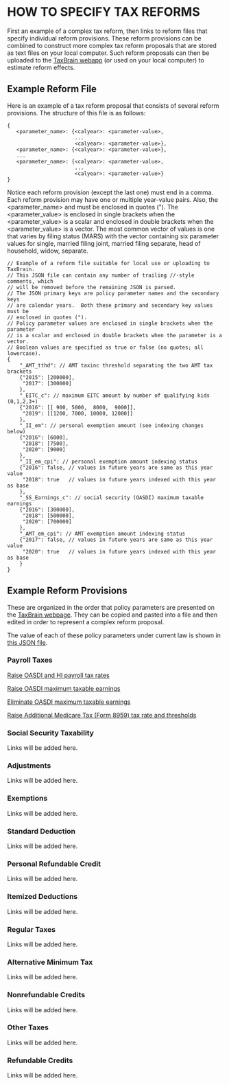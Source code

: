 # HOW TO SPECIFY TAX REFORMS

First an example of a complex tax reform, then links to reform files
that specify individual reform provisions.  These reform provisions
can be combined to construct more complex tax reform proposals that
are stored as text files on your local computer.  Such reform
proposals can then be uploaded to the [TaxBrain
webapp](http://www.ospc.org/taxbrain/file/) (or used on your local
computer) to estimate reform effects.

## Example Reform File

Here is an example of a tax reform proposal that consists of several
reform provisions.  The structure of this file is as follows:

```
{
   <parameter_name>: {<calyear>: <parameter-value>,
                      ... 
                      <calyear>: <parameter-value>},
   <parameter_name>: {<calyear>: <parameter-value>},
   ...
   <parameter_name>: {<calyear>: <parameter-value>,
                      ... 
                      <calyear>: <parameter-value>}
}
```

Notice each reform provision (except the last one) must end in a
comma.  Each reform provision may have one or multiple year-value
pairs.  Also, the <parameter_name> and <calyear> must be enclosed in
quotes (").  The <parameter_value> is enclosed in single brackets when
the <parameter_value> is a scalar and enclosed in double brackets when
the <parameter_value> is a vector.  The most common vector of values
is one that varies by filing status (MARS) with the vector containing
six parameter values for single, married filing joint, married filing
separate, head of household, widow, separate.

```
// Example of a reform file suitable for local use or uploading to TaxBrain.
// This JSON file can contain any number of trailing //-style comments, which
// will be removed before the remaining JSON is parsed.
// The JSON primary keys are policy parameter names and the secondary keys
// are calendar years.  Both these primary and secondary key values must be
// enclosed in quotes (").
// Policy parameter values are enclosed in single brackets when the parameter
// is a scalar and enclosed in double brackets when the parameter is a vector.
// Boolean values are specified as true or false (no quotes; all lowercase).
{
    "_AMT_tthd": // AMT taxinc threshold separating the two AMT tax brackets
    {"2015": [200000],
     "2017": [300000]
    },
    "_EITC_c": // maximum EITC amount by number of qualifying kids (0,1,2,3+)
    {"2016": [[ 900, 5000,  8000,  9000]],
     "2019": [[1200, 7000, 10000, 12000]]
    },
    "_II_em": // personal exemption amount (see indexing changes below)
    {"2016": [6000],
     "2018": [7500],
     "2020": [9000]
    },
    "_II_em_cpi": // personal exemption amount indexing status
    {"2016": false, // values in future years are same as this year value
     "2018": true   // values in future years indexed with this year as base
    },
    "_SS_Earnings_c": // social security (OASDI) maximum taxable earnings
    {"2016": [300000],
     "2018": [500000],
     "2020": [700000]
    },
    "_AMT_em_cpi": // AMT exemption amount indexing status
    {"2017": false, // values in future years are same as this year value
     "2020": true   // values in future years indexed with this year as base
    }
}
```

## Example Reform Provisions

These are organized in the order that policy parameters are presented
on the [TaxBrain webpage](http://www.ospc.org/taxbrain/).  They can be
copied and pasted into a file and then edited in order to represent a
complex reform proposal.

The value of each of these policy parameters under current law is
shown in [this JSON file](../current_law_policy.json).

### Payroll Taxes

[Raise OASDI and HI payroll tax rates](ptaxes0.txt)

[Raise OASDI maximum taxable earnings](ptaxes1.txt)

[Eliminate OASDI maximum taxable earnings](ptaxes2.txt)

[Raise Additional Medicare Tax (Form 8959) tax rate and
thresholds](ptaxes3.txt)

### Social Security Taxability

Links will be added here.

### Adjustments

Links will be added here.

### Exemptions

Links will be added here.

### Standard Deduction

Links will be added here.

### Personal Refundable Credit

Links will be added here.

### Itemized Deductions

Links will be added here.

### Regular Taxes

Links will be added here.

### Alternative Minimum Tax

Links will be added here.

### Nonrefundable Credits

Links will be added here.

### Other Taxes

Links will be added here.

### Refundable Credits

Links will be added here.
